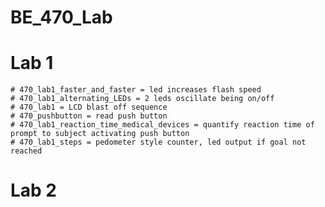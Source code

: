 # BE_470_Lab

  # Lab 1
    # 470_lab1_faster_and_faster = led increases flash speed
    # 470_lab1_alternating_LEDs = 2 leds oscillate being on/off
    # 470_lab1 = LCD blast off sequence 
    # 470_pushbutton = read push button
    # 470_lab1_reaction_time_medical_devices = quantify reaction time of prompt to subject activating push button
    # 470_lab1_steps = pedometer style counter, led output if goal not reached
    
 # Lab 2
